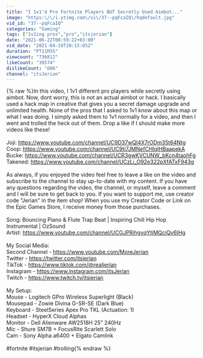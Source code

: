 ```yaml
---
title: "I 1v1'd Pro Fortnite Players BUT Secretly Used Aimbot..."
image: "https:\/\/i.ytimg.com\/vi\/37--pqFcaIQ\/hqdefault.jpg"
vid_id: "37--pqFcaIQ"
categories: "Gaming"
tags: ["1v1ing pros","pro","itsjerian"]
date: "2021-06-22T08:59:22+03:00"
vid_date: "2021-04-19T20:15:05Z"
duration: "PT11M3S"
viewcount: "736812"
likeCount: "39574"
dislikeCount: "606"
channel: "itsJerian"
---
```

{% raw %}In this video, I 1v1 different pro players while secretly using aimbot. Now, dont worry, this is not an actual aimbot or hack. I basically used a hack map in creative that gives you a secret damage upgrade and unlimited health. None of the pros that I asked to 1v1 know about this map or what I was doing. I simply asked them to 1v1 normally for a video, and then I went and trolled the heck out of them. Drop a like if I should make more videos like these!<br /><br />Joji: <a rel="nofollow" target="blank" href="https://www.youtube.com/channel/UC9D37wQl4X7rODm35t64Ntg">https://www.youtube.com/channel/UC9D37wQl4X7rODm35t64Ntg</a><br />Coop: <a rel="nofollow" target="blank" href="https://www.youtube.com/channel/UC9tj7JMNefCHlqlHBaapekA">https://www.youtube.com/channel/UC9tj7JMNefCHlqlHBaapekA</a><br />Bucke: <a rel="nofollow" target="blank" href="https://www.youtube.com/channel/UCR3gwKVCUNW_bKcn4taohFg">https://www.youtube.com/channel/UCR3gwKVCUNW_bKcn4taohFg</a><br />Takened: <a rel="nofollow" target="blank" href="https://www.youtube.com/channel/UCzLi_O92e322pXfATxF943g">https://www.youtube.com/channel/UCzLi_O92e322pXfATxF943g</a><br /><br />As always, if you enjoyed the video feel free to leave a like on the video and subscribe to the channel to stay up-to-date with my content. If you have any questions regarding the video, the channel, or myself, leave a comment and I will be sure to get back to you. If you want to support me, use creator code &quot;Jerian&quot; in the item shop! When you use my Creator Code or Link on the Epic Games Store, I receive money from those purchases.<br /><br />Song: Bouncing Piano &amp; Flute Trap Beat | Inspiring Chill Hip Hop Instrumental | OzSound<br />Artist: <a rel="nofollow" target="blank" href="https://www.youtube.com/channel/UCGJPRihgyqYtjMQciQv6IHg">https://www.youtube.com/channel/UCGJPRihgyqYtjMQciQv6IHg</a><br /><br />My Social Media:<br />Second Channel - <a rel="nofollow" target="blank" href="https://www.youtube.com/MoreJerian">https://www.youtube.com/MoreJerian</a><br />Twitter - <a rel="nofollow" target="blank" href="https://twitter.com/itsjerian">https://twitter.com/itsjerian</a><br />TikTok - <a rel="nofollow" target="blank" href="https://www.tiktok.com/@realjerian">https://www.tiktok.com/@realjerian</a><br />Instagram - <a rel="nofollow" target="blank" href="https://www.instagram.com/itsJerian">https://www.instagram.com/itsJerian</a><br />Twitch - <a rel="nofollow" target="blank" href="https://www.twitch.tv/itsjerian">https://www.twitch.tv/itsjerian</a><br /><br />My Setup:<br />Mouse - Logitech GPro Wireless Superlight (Black)<br />Mousepad - Zowie Divina G-SR-SE (Dark Blue)<br />Keyboard - SteelSeries Apex Pro TKL (Actuation: 1)<br />Headset - HyperX Cloud Alphas<br />Monitor - Dell Alienware AW2518H 25” 240Hz<br />Mic - Shure SM7B + FocusRite Scarlett Solo<br />Cam - Sony Alpha a6400 + Elgato Camlink<br /><br />#fortnite #itsjerian #trolling{% endraw %}
